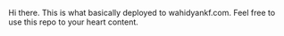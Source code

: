 Hi there. This is what basically deployed to wahidyankf.com. Feel free to use this repo to your heart content.

